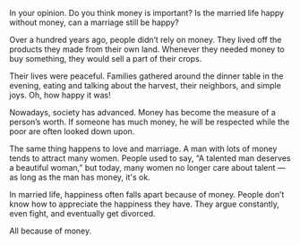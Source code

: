 In your opinion. Do you think money is important? Is the married life happy without money, can a marriage still be happy?

Over a hundred years ago, people didn’t rely on money. They lived off the products they made from their own land. Whenever they needed money to buy something, they would sell a part of their crops.

Their lives were peaceful. Families gathered around the dinner table in the evening, eating and talking about the harvest, their neighbors, and simple joys. Oh, how happy it was!

Nowadays, society has advanced. Money has become the measure of a person’s worth. If someone has much money, he will be respected while the poor are often looked down upon.

The same thing happens to love and marriage. A man with lots of money tends to attract many women. People used to say, “A talented man deserves a beautiful woman,” but today, many women no longer care about talent — as long as the man has money, it's ok.

In married life, happiness often falls apart because of money. People don’t know how to appreciate the happiness they have. They argue constantly, even fight, and eventually get divorced.

All because of money.

